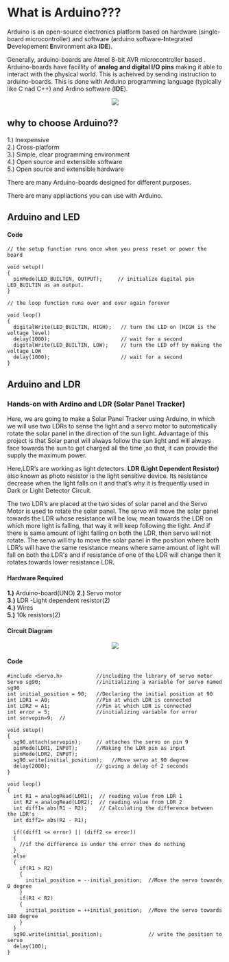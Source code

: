 # What is Arduino???

Arduino is an open-source electronics platform based on hardware (single-board microcontroller) and software (arduino software-**I**ntegrated **D**evelopement **E**nvironment aka **IDE**).  

Generally, arduino-boards are Atmel 8-bit AVR microcontroller based . Arduino-boards have facillity of **analog and digital I/O pins** making it able to interact with the physical world. This is acheived by sending instruction to arduino-boards. This is done with Arduino programming language (typically like C nad C++) and Ardino software (**IDE**).  

<p align="center"> 
<img src="https://user-images.githubusercontent.com/35935951/37903485-bc8891c6-3115-11e8-8074-6a7041c03da9.jpg">
</p>

## why to choose Arduino??

1.) Inexpensive  
2.) Cross-platform  
3.) Simple, clear programming environment  
4.) Open source and extensible software  
5.) Open source and extensible hardware  

There are many Arduino-boards designed for different purposes.  

There are many appliactions you can use with Arduino.   

## Arduino and LED



#### Code

```
// the setup function runs once when you press reset or power the board  

void setup()  
{  
  pinMode(LED_BUILTIN, OUTPUT);     // initialize digital pin LED_BUILTIN as an output.  
}  

// the loop function runs over and over again forever  

void loop()  
{  
  digitalWrite(LED_BUILTIN, HIGH);   // turn the LED on (HIGH is the voltage level)  
  delay(1000);                       // wait for a second  
  digitalWrite(LED_BUILTIN, LOW);    // turn the LED off by making the voltage LOW  
  delay(1000);                       // wait for a second  
}  

```

##  Arduino and LDR

### Hands-on with Ardino and LDR (Solar Panel Tracker)

Here, we are going to make a Solar Panel Tracker using Arduino, in which we will use two LDRs to sense the light and a servo motor to automatically rotate the solar panel in the direction of the sun light. Advantage of this project is that Solar panel will always follow the sun light and will always face towards the sun to get charged all the time ,so that, it can provide the supply the maximum power.  
 
Here,LDR’s are working as light detectors. **LDR (Light Dependent Resistor)** also known as photo resistor is the light sensitive device. Its resistance decrease when the light falls on it and that’s why it is frequently used in Dark or Light Detector Circuit.  

The two LDR’s are placed at the two sides of solar panel and the Servo Motor is used to rotate the solar panel. The servo will move the solar panel towards the LDR whose resistance will be low, mean towards the LDR on which more light is falling, that way it will keep following the light. And if there is same amount of light falling on both the LDR, then servo will not rotate. The servo will try to move the solar panel in the position where both LDR’s will have the same resistance means where same amount of light will fall on both the LDR's and if resistance of one of the LDR will change then it rotates towards lower resistance LDR.

#### Hardware Required

**1.)** Arduino-board(UNO)
**2.)** Servo motor  
**3.)** LDR -Light dependent resistor(2)  
**4.)** Wires  
**5.)** 10k resistors(2)  

#### Circuit Diagram

<p align="center"> 
<img src="https://user-images.githubusercontent.com/35935951/37902808-3efdadba-3113-11e8-99cb-9f5ed9e78f0a.png">
</p>  

#### Code

```
#include <Servo.h>           //including the library of servo motor   
Servo sg90;                  //initializing a variable for servo named sg90  
int initial_position = 90;   //Declaring the initial position at 90  
int LDR1 = A0;               //Pin at which LDR is connected  
int LDR2 = A1;               //Pin at which LDR is connected  
int error = 5;               //initializing variable for error  
int servopin=9;  //

void setup()  
{   
  sg90.attach(servopin);     // attaches the servo on pin 9  
  pinMode(LDR1, INPUT);      //Making the LDR pin as input  
  pinMode(LDR2, INPUT);
  sg90.write(initial_position);   //Move servo at 90 degree  
  delay(2000);               // giving a delay of 2 seconds  
}  
 
void loop()  
{  
  int R1 = analogRead(LDR1);  // reading value from LDR 1  
  int R2 = analogRead(LDR2);  // reading value from LDR 2  
  int diff1= abs(R1 - R2);    // Calculating the difference between the LDR's  
  int diff2= abs(R2 - R1);  
  
  if((diff1 <= error) || (diff2 <= error))  
  {  
    //if the difference is under the error then do nothing
  } 
  else  
  {    
    if(R1 > R2)  
    {  
      initial_position = --initial_position;  //Move the servo towards 0 degree  
    }  
    if(R1 < R2)  
    {
      initial_position = ++initial_position;  //Move the servo towards 180 degree  
    }  
  }  
  sg90.write(initial_position);               // write the position to servo  
  delay(100);  
}  

```
